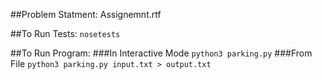 ##Problem Statment: 
Assignemnt.rtf

##To Run Tests:
`nosetests`

##To Run Program:
###In Interactive Mode
`python3 parking.py` 
###From File
`python3 parking.py input.txt > output.txt`

